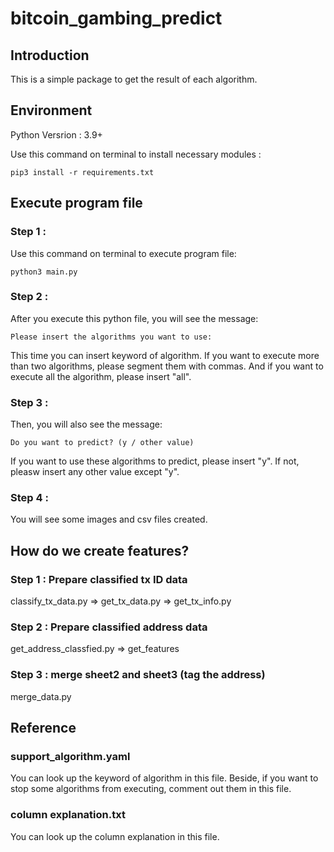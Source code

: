 # bitcoin_gambing_predict
## Introduction
This is a simple package to get the result of each algorithm.

## Environment
Python Versrion : 3.9+

Use this command on terminal to install necessary modules : 
```
pip3 install -r requirements.txt
```

## Execute program file
### Step 1 :
Use this command on terminal to execute program file:
```
python3 main.py
```
### Step 2 :
After you execute this python file, you will see the message:
```
Please insert the algorithms you want to use:
```
This time you can insert keyword of algorithm. 
If you want to execute more than two algorithms, please segment them with commas.
And if you want to execute all the algorithm, please insert "all".

### Step 3 :
Then, you will also see the message:
```
Do you want to predict? (y / other value)
```
If you want to use these algorithms to predict, please insert "y".
If not, pleasw insert any other value except "y".

### Step 4 :
You will see some images and csv files created.

## How do we create features?
### Step 1 : Prepare classified tx ID data
classify_tx_data.py
=> get_tx_data.py
=> get_tx_info.py

### Step 2 : Prepare classified address data
get_address_classfied.py
=> get_features

### Step 3 : merge sheet2 and sheet3 (tag the address)
merge_data.py

## Reference
### support_algorithm.yaml
You can look up the keyword of algorithm in this file.
Beside, if you want to stop some algorithms from executing, comment out them in this file.

### column explanation.txt
You can look up the column explanation in this file.


